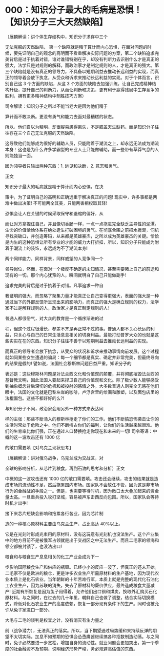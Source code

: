 # 000：知识分⼦最⼤的⽑病是恐惧！【知识分子三大天然缺陷】

（展麟解读：讲个体生存结构中，知识分子求存中三个

无法克服的天然缺陷， 第一个缺陷就是精于算计而内心恐惧，在面对问题的时候，要先证明自己的观念的高明而不看重解决实际问题的方案，第二个缺陷追求完美背后是过于执着对错，谁对谁错特别在乎，却没有判断力去识别什么才是真正的强大，法学只是对规则的解释，而政治家才是制定规则的人，才是真正的强大。第三个缺陷就是没有真正的领导力，不具备以短期利益去推动长远利益的实现，而真正的领导着会放下执念，从受众和诉求来推动长远利益的实现。对于个体而言，识别自己这 3 个方面的缺陷，从这 3 个方面的缺陷去加强训练，让自己完成精神结构升级，提升自己的判断力，从而让判断和决策，更有利于赢得残局中生存竞争的胜利，拥有更多精神结构中制胜技巧方案）

司令解读：知识分子之所以不能当老大是因为他们精于

算计而不敢决断。更没有勇气和能力去面对最糟糕的状态。

所以，他们自以为精明，却很容易患得患失，不是膝盖天生缺钙，而是知识分子往往存在三个自己无法克服的天然缺陷。

这导致他们能够成为很好的辅助人员，只能附着于潮流之上，却永远无法成为潮流本身！这也是为什么许多学霸型的专业人士只能做辅助，而一些带有草莽气息的人则能独当一面。

因为领导者只输出两种东西：1. 远见和决断，2. 意志和勇气。

正文

知识分子最大的毛病就是精于算计而内心恐惧。在决

策中，为了证明自己的高明和正确远重于解决真正的问题! 现实中，许多事都是两难中做出决策! 不可能两全其美，只能两害相权取其轻!

恐惧会让人在关键的时候采取保守和退缩的偏好，从

而让对方拿捏住自己，并且像切香肠一样，一点一点拖进完全缺乏主导性的泥潭。生命的价值恰恰体系在绝处逢生打破困境的勇气。在彻底合围之前把水搅混，伺机寻找突破口，并创造筹码，从来都是英雄豪杰，之所以成为英雄豪杰的关键。恰恰是内生的这种恐惧让所有专业的才能的威力大打折扣，所以，知识分子只能成为附着于潮流上的装饰，永远成为不了潮流本身!

两个同样能力，同样背景，同样威望的人竞争同一个

领导岗位，然而，在面对一个极度不确定的未知情况，甚至需要赌上自己的前途和现有的一切。那个内心犹豫的人，瞬间就明白了自己只能做副手!

追求完美的背后是过于执着于对错。凡事追求一种自

我证明的强大，而忽略了聚集力量才能真正让自己变得更强大，表面的强大是一种通过当下的外部反馈所呈现出来的影响力，而真正的强大是确立规则的权力，法学家不过是解释规则的人，政治家才是真正制定规则的人!

普通人都很俗气，对大众的教育是一个循序渐进的过

程，但这个过程很漫长，参差不齐是再正常不过的事。普通人都不关心长远的利益，只关心与自己的日常生活息息相关的切身利益。最能打动普罗大众的也就是这些实实在在的东西。知识分子往往不善于以短期利益去推动长远利益的实现。

而真正的领导者会放下执念，从受众的状况和诉求来推动事情向前发展。这个过程就如同某些女生遭遇的骗局：每一个细节都是真实、确定并非常完美，但最终导向的结果是假的! 譬如说，法国社会穆斯林问题日益严重。知识分子的

表述是：这些穆斯林问题是对法兰西文化和价值观的颠覆，并将彻底摧毁法兰西的基督教文明，因此法国人要起来捍卫自己的价值观和文化。除了极少数人能够感受到抽象概念背后深切的危机和被投射的感情之外，大多数普通人则完全无感在他们眼中，法国的文化就是巴黎左岸的咖啡，卢浮宫里的绘画和雕塑，以及面包店里的法棍面包。这些不都好好的么?!

与知识分子不同，政治家会用另外一种方式来表达同

样的主张：那些不断涌入的穆斯林抢走了你们的工作。他们不断搞恐怖袭击让你的生活时常处于危险之中。他们不断挤占你们的福利，让你们的生活越来越艰难。他们的生育率比你们强，正在通过人口替换抢走你现在和未来的一切! 司令寄语：中概的这⼀波攻击还有 1000 亿

的敞⼝需要填【对乌克兰现状思考】

（展麟解读：讲对俄乌战争，乌克兰成为交战区，对

全球的影响分析，从芯片到粮食，再到石油的思考和分析）正文

中概的这一波攻击还有 1000 亿的敞口需要填。攻击还会继续，攻击的结果就是造成市场的流动性不足，然后拖累国内市场。国家队不会放任不管，因为这是非市场行为的金融战的手段之一。但是，也需要等待时机，因为敞口太大叠加起来的资金量太高。一旦重兵投入攻打坚城，容易被声东击西反向包围。所以，国家队会等待时机才出手!

接下来芯片短缺会影响和拖累各行各业，因为芯片制

造的一种核心原材料主要由乌克兰生产，占比高达 40%以上。

它是在光刻时形成光束用的原材料，没有这玩意有光刻机也没法生产。这个产业集中的地方目前不是被俄军占领就是出于交战区之中无法生产。而且二毛家的领海和领空都被封锁了，也没法出口!

粮食和与粮食生产息息相关的化工产业会成为下一

步影响国际粮食生产和供应的瓶颈。已经小小的反应一波了，但真正的还未开始。二毛家不仅是欧洲的粮仓，更是许多农业生产所需原材料的生产基地，因为现代农业本质上是化石农业。当年朝鲜的十年苦难行军，本质上就是完整的现代化石油化工农业生产，因为苏联的消失，失去了原材料的廉价供应，最终造成粮食大量减产! 近期有所恢复是因为兔子用得着，允许他们出口铜和煤炭，换取外汇购买石化原材料。与之同时，在过去的几十年里，朝鲜自己也做了调整，结合实际切换模式，降低对化石农业生产的高度依赖，恢复一部分现有条件下的生产。同时也被允许从兔子家进口一部分。

大毛与二毛的谈判是权宜之计，没有消灭有生力量之

前（战争潜力），无法真正的落实。所以，当下期望通过局势缓和来持续反弹的期望不太切实际。加息不如预期的恐惧会怂恿鹰酱继续搞各种招数制造动荡。与之同时，兔子必然要进一步宽松，增加自身的流动性。就业问题会更加突出，第一个季度的社会融资不及预期，说明经济形势严峻，务必规避高估值的东西。